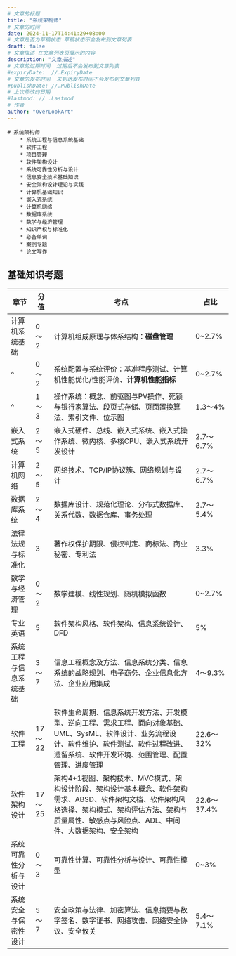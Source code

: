 ```yaml
---
# 文章的标题
title: "系统架构师"
# 文章的时间
date: 2024-11-17T14:41:29+08:00
# 文章是否为草稿状态 草稿状态不会发布到文章列表
draft: false
# 文章描述 在文章列表页展示的内容
description: "文章描述"
# 文章的过期时间  过期后不会发布到文章列表
#expiryDate:  //.ExpiryDate
# 文章的发布时间  未到达发布时间不会发布到文章列表
#publishDate: //.PublishDate
# 上次修改的日期
#lastmod: // .Lastmod
# 作者
author: "OverLookArt"
---
```





``` markmap { height = "70vh"}
# 系统架构师
    * 系统工程与信息系统基础
    * 软件工程
    * 项目管理
    * 软件架构设计
    * 系统可靠性分析与设计
    * 信息安全技术基础知识
    * 安全架构设计理论与实践
    * 计算机基础知识
    * 嵌入式系统
    * 计算机网络
    * 数据库系统
    * 数学与经济管理
    * 知识产权与标准化
    * 必备单词
    * 案例专题
    * 论文写作

```

## 基础知识考题

| 章节 | 分值 | 考点 | 占比 |
| --- | --- | --- | --- |
| 计算机系统基础 | 0～2 | 计算机组成原理与体系结构：**磁盘管理** | 0~2.7% |
| ^ | 0～2 | 系统配置与系统评价：基准程序测试、计算机性能优化/性能评价、**计算机性能指标** | 0~2.7% |
| ^ | 1～3 | 操作系统：概念、前驱图与PV操作、死锁与银行家算法、段页式存储、页面置换算法、索引文件、位示图 | 1.3～4% |
| 嵌入式系统 | 2～5 | 嵌入式硬件、总线、嵌入式系统、嵌入式操作系统、微内核、多核CPU、嵌入式系统开发设计 | 2.7～6.7% |
| 计算机网络 | 2～5 | 网络技术、TCP/IP协议簇、网络规划与设计 | 2.7～6.7% |
| 数据库系统 | 2～4 | 数据库设计、规范化理论、分布式数据库、关系代数、数据仓库、事务处理 | 2.7～5.4% |
| 法律法规与标准化 | 3 | 著作权保护期限、侵权判定、商标法、商业秘密、专利法 | 3.3% |
| 数学与经济管理 | 0～2 | 数学建模、线性规划、随机模拟函数 | 0~2.7% |
| 专业英语 | 5 | 软件架构风格、软件架构、信息系统设计、DFD | 5% |
| 系统工程与信息系统基础 | 3～7 | 信息工程概念及方法、信息系统分类、信息系统的战略规划、电子商务、企业信息化方法、企业应用集成 | 4～9.3% |
| 软件工程 | 17～22 | 软件生命周期、信息系统开发方法、开发模型、逆向工程、需求工程、面向对象基础、UML、SysML、软件设计、业务流程设计、软件维护、软件测试、软件过程改进、遗留系统、软件开发环境、范围管理、配置管理、进度管理 | 22.6～32% |
| 软件架构设计 | 17～25 | 架构4+1视图、架构技术、MVC模式、架构设计阶段、架构设计基本概念、软件架构需求、ABSD、软件架构文档、软件架构风格选择、架构模式、架构评估方法、架构与质量属性、敏感点与风险点、ADL、中间件、大数据架构、安全架构 | 22.6～37.4% |
| 系统可靠性分析与设计 | 0～3 | 可靠性计算、可靠性分析与设计、可靠性模型 | 0~3% |
| 系统安全与保密性设计 | 5～7 | 安全政策与法律、加密算法、信息摘要与数字签名、数字证书、网络攻击、网络安全协议、安全攸关 | 5.4～7.1% |